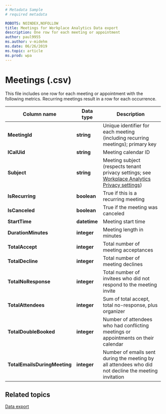 ```yaml
---
# Metadata Sample
# required metadata

ROBOTS: NOINDEX,NOFOLLOW
title: Meetings for Workplace Analytics Data export
description: One row for each meeting or appointment
author: paul9955
ms.author: v-midehm
ms.date: 06/26/2019
ms.topic: article
ms.prod: wpa
---
```


# Meetings (.csv)

This file includes one row for each meeting or appointment with the following metrics. Recurring meetings result in a row for each occurrence.
  
|Column name|Data type|Description|
|-----------------|---------------|-----------------|
|**MeetingId**|**string**|Unique identifier for each meeting (including recurring meetings); primary key|
|**ICalUid**|**string**|Meeting calendar ID|  
|**Subject**|**string**|Meeting subject (respects tenant privacy settings; see [Workplace Analytics Privacy settings](../use/settings.md#privacy-settings))|
|**IsRecurring**|**boolean**|True if this is a recurring meeting|
|**IsCanceled**|**boolean**|True if the meeting was canceled|
|**StartTime**|**datetime**|Meeting start time|
|**DurationMinutes**|**integer**|Meeting length in minutes|
|**TotalAccept**|**integer**|Total number of meeting acceptances|
|**TotalDecline**|**integer**|Total number of meeting declines|
|**TotalNoResponse**|**integer**|Total number of invitees who did not respond to the meeting invite|
|**TotalAttendees**|**integer**|Sum of total accept, total no-response, plus organizer|
|**TotalDoubleBooked**|**integer**|Number of attendees who had conflicting meetings or appointments on their calendar|
|**TotalEmailsDuringMeeting**|**integer**|Number of emails sent during the meeting by all attendees who did not decline the meeting invitation|

## Related topics

[Data export](./data-access.md)